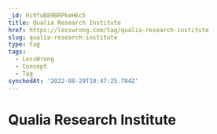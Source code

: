```yaml
---
_id: Hc9fuB89BRPkeH6c5
title: Qualia Research Institute
href: https://lesswrong.com/tag/qualia-research-institute
slug: qualia-research-institute
type: tag
tags:
  - LessWrong
  - Concept
  - Tag
synchedAt: '2022-08-29T10:47:25.784Z'
---
```


# Qualia Research Institute
